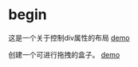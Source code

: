 # begin 
这是一个关于控制div属性的布局
 [demo](https://chundaodao.github.io/begin/Mytext/01.html) 
 
 创建一个可进行拖拽的盒子。
[demo](https://github.com/chundaodao/begin/blob/master/Mytext/index.html)
